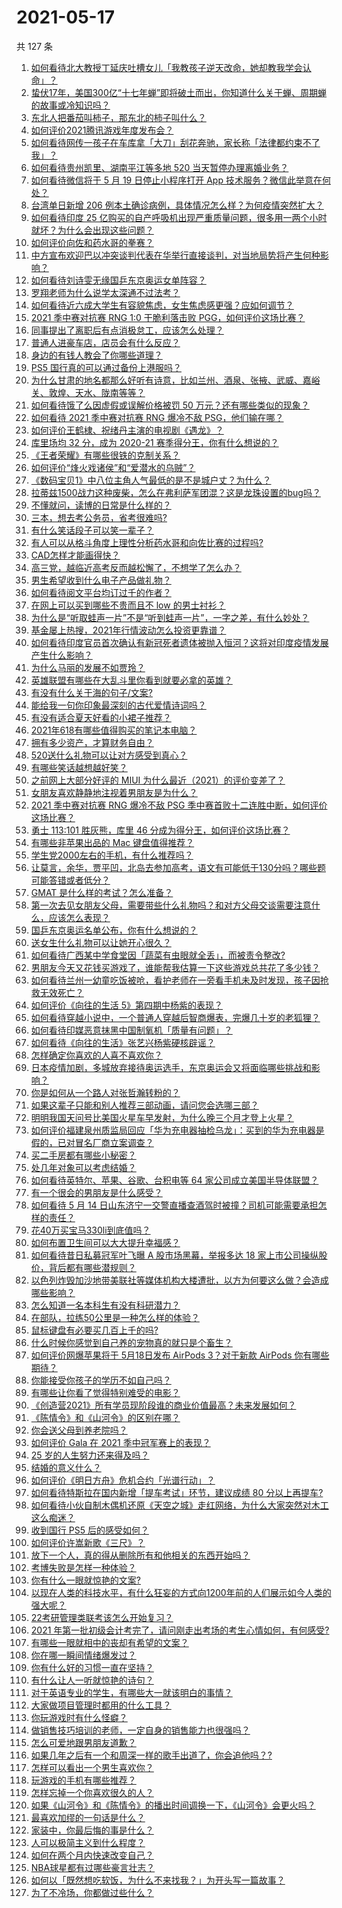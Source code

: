 # 2021-05-17

共 127 条

<!-- BEGIN -->
<!-- 最后更新时间 Mon May 17 2021 14:03:12 GMT+0800 (China Standard Time) -->

1. [如何看待北大教授丁延庆吐槽女儿「我教孩子逆天改命，她却教我学会认命」？](https://www.zhihu.com/question/459213529)
2. [蛰伏17年，美国300亿“十七年蝉”即将破土而出，你知道什么关于蝉、周期蝉的故事或冷知识吗？](https://www.zhihu.com/question/459355817)
3. [东北人把番茄叫柿子，那东北的柿子叫什么？](https://www.zhihu.com/question/459057274)
4. [如何评价2021腾讯游戏年度发布会？](https://www.zhihu.com/question/459484973)
5. [如何看待网传一孩子在车库拿「大刀」刮花奔驰，家长称「法律都约束不了我」？](https://www.zhihu.com/question/459405484)
6. [如何看待贵州凯里、湖南平江等多地 520 当天暂停办理离婚业务？](https://www.zhihu.com/question/459749764)
7. [如何看待微信将于 5 月 19 日停止小程序打开 App
   技术服务？微信此举意在何处？](https://www.zhihu.com/question/459459278)
8. [台湾单日新增 206
   例本土确诊病例，具体情况怎么样？为何疫情突然扩大？](https://www.zhihu.com/question/459736953)
9. [如何看待印度 25
   亿购买的自产呼吸机出现严重质量问题，很多用一两个小时就坏？为什么会出现这些问题？](https://www.zhihu.com/question/459351191)
10. [如何评价向佐和药水哥的拳赛？](https://www.zhihu.com/question/459765039)
11. [中方宣布欢迎巴以冲突谈判代表在华举行直接谈判，对当地局势将产生何种影响？](https://www.zhihu.com/question/459778849)
12. [如何看待刘诗雯无缘国乒东京奥运女单阵容？](https://www.zhihu.com/question/459710437)
13. [罗翔老师为什么说学太深通不过法考？](https://www.zhihu.com/question/453113816)
14. [如何看待近六成大学生有容貌焦虑，女生焦虑感更强？应如何调节？](https://www.zhihu.com/question/446241093)
15. [2021 季中赛对抗赛 RNG 1:0 干脆利落击败
    PGG，如何评价这场比赛？](https://www.zhihu.com/question/459831717)
16. [同事提出了离职后有点消极怠工，应该怎么处理？](https://www.zhihu.com/question/434114178)
17. [普通人进豪车店，店员会有什么反应？](https://www.zhihu.com/question/40852072)
18. [身边的有钱人教会了你哪些道理？](https://www.zhihu.com/question/430653175)
19. [PS5 国行真的可以通过备份上港服吗？](https://www.zhihu.com/question/458832795)
20. [为什么甘肃的地名都那么好听有诗意，比如兰州、酒泉、张掖、武威、嘉峪关、敦煌、天水、陇南等等？](https://www.zhihu.com/question/343852891)
21. [如何看待饿了么因虚假或误解价格被罚 50
    万元？还有哪些类似的现象？](https://www.zhihu.com/question/459881517)
22. [如何看待 2021 季中赛对抗赛 RNG 爆冷不敌
    PSG，他们输在哪？](https://www.zhihu.com/question/459817955)
23. [如何评价王鹤棣、祝绪丹主演的电视剧《遇龙》？](https://www.zhihu.com/question/458182505)
24. [库里场均 32 分，成为 2020-21
    赛季得分王，你有什么想说的？](https://www.zhihu.com/question/459867740)
25. [《王者荣耀》有哪些很铁的克制关系？](https://www.zhihu.com/question/448036248)
26. [如何评价“烽火戏诸侯”和“爱潜水的乌贼”？](https://www.zhihu.com/question/450823839)
27. [《数码宝贝1》中八位主角人气最低的是不是城户丈？为什么？](https://www.zhihu.com/question/38453100)
28. [拉蒂兹1500战力这种废柴，怎么在弗利萨军团混？这是龙珠设置的bug吗？](https://www.zhihu.com/question/459607468)
29. [不懂就问，读博的日常是什么样的？](https://www.zhihu.com/question/454030318)
30. [三本，想去考公务员，省考很难吗?](https://www.zhihu.com/question/332487091)
31. [有什么笑话段子可以笑一辈子？](https://www.zhihu.com/question/323762280)
32. [有人可以从格斗角度上理性分析药水哥和向佐比赛的过程吗?](https://www.zhihu.com/question/459656423)
33. [CAD怎样才能画得快？](https://www.zhihu.com/question/22553729)
34. [高三党，越临近高考反而越松懈了，不想学了怎么办？](https://www.zhihu.com/question/458918007)
35. [男生希望收到什么电子产品做礼物？](https://www.zhihu.com/question/59448723)
36. [如何看待阅文平台均订过千的作者？](https://www.zhihu.com/question/458943137)
37. [在网上可以买到哪些不贵而且不 low 的男士衬衫？](https://www.zhihu.com/question/35621611)
38. [为什么是“听取蛙声一片”不是“听到蛙声一片”，一字之差，有什么妙处？](https://www.zhihu.com/question/455340367)
39. [基金屡上热搜，2021年行情波动怎么投资更靠谱？](https://www.zhihu.com/question/459731896)
40. [如何看待印度官员首次确认有新冠死者遗体被抛入恒河？这将对印度疫情发展产生什么影响？](https://www.zhihu.com/question/459878844)
41. [为什么马丽的发展不如贾玲？](https://www.zhihu.com/question/459059707)
42. [英雄联盟有哪些在大乱斗里你看到就要必拿的英雄？](https://www.zhihu.com/question/457714305)
43. [有没有什么关于海的句子/文案?](https://www.zhihu.com/question/440597657)
44. [能给我一句你印象最深刻的古代爱情诗词吗？](https://www.zhihu.com/question/458617157)
45. [有没有适合夏天好看的小裙子推荐？](https://www.zhihu.com/question/453977130)
46. [2021年618有哪些值得购买的笔记本电脑？](https://www.zhihu.com/question/456023623)
47. [拥有多少资产，才算财务自由？](https://www.zhihu.com/question/443106237)
48. [520送什么礼物可以让对方感受到真心？](https://www.zhihu.com/question/323398197)
49. [有哪些笑话越想越好笑？](https://www.zhihu.com/question/449155371)
50. [之前网上大部分好评的 MIUI
    为什么最近（2021）的评价变差了？](https://www.zhihu.com/question/452169697)
51. [女朋友喜欢静静地注视着男朋友是为什么？](https://www.zhihu.com/question/309919749)
52. [2021 季中赛对抗赛 RNG 爆冷不敌 PSG
    季中赛首败十二连胜中断，如何评价这场比赛？](https://www.zhihu.com/question/459807055)
53. [勇士 113:101 胜灰熊，库里 46
    分成为得分王，如何评价这场比赛？](https://www.zhihu.com/question/459852096)
54. [有哪些非苹果出品的 Mac 键盘值得推荐？](https://www.zhihu.com/question/20607265)
55. [学生党2000左右的手机，有什么推荐吗？](https://www.zhihu.com/question/459011732)
56. [让莫言，余华，贾平凹，北岛去参加高考，语文有可能低于130分吗？哪些题可能答错或者低分？](https://www.zhihu.com/question/439358421)
57. [GMAT 是什么样的考试？怎么准备？](https://www.zhihu.com/question/24008989)
58. [第一次去见女朋友父母，需要带些什么礼物吗？和对方父母交谈需要注意什么，应该怎么表现？](https://www.zhihu.com/question/21442604)
59. [国乒东京奥运名单公布，你有什么想说的？](https://www.zhihu.com/question/459708819)
60. [送女生什么礼物可以让她开心很久？](https://www.zhihu.com/question/327277042)
61. [如何看待广西某中学食堂因「蔬菜有虫眼就全丢」，而被责令整改?](https://www.zhihu.com/question/459462929)
62. [男朋友今天又花钱买游戏了，谁能帮我估算一下这些游戏总共花了多少钱？](https://www.zhihu.com/question/453441147)
63. [如何看待兰州一幼童吃饭被呛，看护老师在一旁看手机未及时发现，孩子因抢救无效死亡？](https://www.zhihu.com/question/459515468)
64. [如何评价《向往的生活 5》第四期中杨紫的表现？](https://www.zhihu.com/question/459467558)
65. [如何看待穿越小说中，一个普通人穿越后智商爆表，完爆几十岁的老狐狸？](https://www.zhihu.com/question/376857581)
66. [如何看待印媒恶意抹黑中国制氧机「质量有问题」？](https://www.zhihu.com/question/459700129)
67. [如何看待《向往的生活》张艺兴杨紫硬核辟谣？](https://www.zhihu.com/question/459521803)
68. [怎样确定你喜欢的人喜不喜欢你？](https://www.zhihu.com/question/455730126)
69. [日本疫情加剧，多城放弃接待奥运选手，东京奥运会又将面临哪些挑战和影响？](https://www.zhihu.com/question/459370169)
70. [你是如何从一个路人对张哲瀚转粉的？](https://www.zhihu.com/question/458888109)
71. [如果这辈子只能和别人推荐三部动画，请问您会选哪三部？](https://www.zhihu.com/question/459632635)
72. [明明我国天问号比美国火星车早发射，为什么晚三个月才登上火星？](https://www.zhihu.com/question/445286711)
73. [如何评价福建泉州质监局回应「华为充电器抽检乌龙」：买到的华为充电器是假的，已对冒名厂商立案调查？](https://www.zhihu.com/question/459575426)
74. [买二手房都有哪些小秘密？](https://www.zhihu.com/question/391535547)
75. [处几年对象可以考虑结婚？](https://www.zhihu.com/question/450899653)
76. [如何看待英特尔、苹果、谷歌、台积电等 64
    家公司成立美国半导体联盟？](https://www.zhihu.com/question/459482645)
77. [有一个很会的男朋友是什么感受？](https://www.zhihu.com/question/391872560)
78. [如何看待 5 月 14
    日山东济宁一交警直播查酒驾时被撞？司机可能需要承担怎样的责任？](https://www.zhihu.com/question/459588410)
79. [花40万买宝马330li到底值吗？](https://www.zhihu.com/question/459431704)
80. [如何布置卫生间可以大大提升幸福感？](https://www.zhihu.com/question/453988104)
81. [如何看待昔日私募冠军叶飞曝 A 股市场黑幕，举报多达 18
    家上市公司操纵股价，背后都有哪些潜规则？](https://www.zhihu.com/question/459558051)
82. [以色列炸毁加沙地带美联社等媒体机构大楼遭批，以方为何要这么做？会造成哪些影响？](https://www.zhihu.com/question/459696493)
83. [怎么知道一名本科生有没有科研潜力？](https://www.zhihu.com/question/458786106)
84. [在部队，拉练50公里是一种怎么样的体验？](https://www.zhihu.com/question/47872589)
85. [鼠标键盘有必要买几百上千的吗?](https://www.zhihu.com/question/459346809)
86. [什么时候你感觉到自己养的宠物真的就只是个畜生？](https://www.zhihu.com/question/344278401)
87. [如何评价网爆苹果将于 5月18日发布 AirPods 3？对于新款 AirPods
    你有哪些期待？](https://www.zhihu.com/question/459436442)
88. [你能接受你孩子的学历不如自己吗？](https://www.zhihu.com/question/458655662)
89. [有哪些让你看了觉得特别难受的电影？](https://www.zhihu.com/question/441119264)
90. [《创造营2021》所有学员现阶段谁的商业价值最高？未来发展如何？](https://www.zhihu.com/question/458257824)
91. [《陈情令》和《山河令》的区别在哪？](https://www.zhihu.com/question/452003910)
92. [你会送父母到养老院吗？](https://www.zhihu.com/question/454221536)
93. [如何评价 Gala 在 2021 季中冠军赛上的表现？](https://www.zhihu.com/question/459505861)
94. [25 岁的人生努力还来得及吗？](https://www.zhihu.com/question/458261574)
95. [结婚的意义什么？](https://www.zhihu.com/question/458425888)
96. [如何评价《明日方舟》危机合约「光谱行动」？](https://www.zhihu.com/question/459589633)
97. [如何看待特斯拉在国内新增「提车考试」环节，建议成绩 80
    分以上再提车?](https://www.zhihu.com/question/459595338)
98. [如何看待小伙自制木偶机还原《天空之城》走红网络，为什么大家突然对木工这么痴迷？](https://www.zhihu.com/question/459454868)
99. [收到国行 PS5 后的感受如何？](https://www.zhihu.com/question/459171541)
100. [如何评价许嵩新歌《三尺》？](https://www.zhihu.com/question/459309963)
101. [放下一个人，真的得从删除所有和他相关的东西开始吗？](https://www.zhihu.com/question/453283848)
102. [考博失败是怎样一种体验？](https://www.zhihu.com/question/55449969)
103. [你有什么一眼就惊艳的文案?](https://www.zhihu.com/question/384142344)
104. [以现在人类的科技水平，有什么狂妄的方式向1200年前的人们展示如今人类的强大呢？](https://www.zhihu.com/question/456628031)
105. [22考研管理类联考该怎么开始复习？](https://www.zhihu.com/question/428880602)
106. [2021
     年第一批初级会计考完了，请问刚走出考场的考生心情如何，有何感受?](https://www.zhihu.com/question/459532575)
107. [有哪些一眼就相中的丧却有希望的文案？](https://www.zhihu.com/question/451987862)
108. [你在哪一瞬间情绪爆发过？](https://www.zhihu.com/question/267660074)
109. [你有什么好的习惯一直在坚持？](https://www.zhihu.com/question/435012841)
110. [有什么让人一听就惊艳的诗句？](https://www.zhihu.com/question/457061535)
111. [对于英语专业的学生，有哪些大一就该明白的事情？](https://www.zhihu.com/question/420512758)
112. [大家做项目管理时都用的什么工具？](https://www.zhihu.com/question/38813402)
113. [你玩游戏时有什么怪癖？](https://www.zhihu.com/question/36169913)
114. [做销售技巧培训的老师，一定自身的销售能力也很强吗？](https://www.zhihu.com/question/456460921)
115. [怎么可爱地跟男朋友道歉？](https://www.zhihu.com/question/383772587)
116. [如果几年之后有一个和周深一样的歌手出道了，你会追他吗？?](https://www.zhihu.com/question/459686681)
117. [怎样可以看出一个男生喜欢你？](https://www.zhihu.com/question/457257289)
118. [玩游戏的手机有哪些推荐？](https://www.zhihu.com/question/286463136)
119. [怎样忘掉一个你喜欢很久的人？](https://www.zhihu.com/question/456852121)
120. [如果《山河令》和《陈情令》的播出时间调换一下，《山河令》会更火吗？](https://www.zhihu.com/question/459250772)
121. [最喜欢加缪的一句话是什么？](https://www.zhihu.com/question/318208674)
122. [家装中，你最后悔的事是什么？](https://www.zhihu.com/question/56054068)
123. [人可以极简主义到什么程度？](https://www.zhihu.com/question/313020218)
124. [如何在两个月内快速改变自己？](https://www.zhihu.com/question/451986493)
125. [NBA球星都有过哪些豪言壮志？](https://www.zhihu.com/question/459318880)
126. [如何以「既然想吃软饭，为什么不来找我？」为开头写一篇故事？](https://www.zhihu.com/question/454056791)
127. [为了不冷场，你都做过些什么？](https://www.zhihu.com/question/458658699)

<!-- END -->
